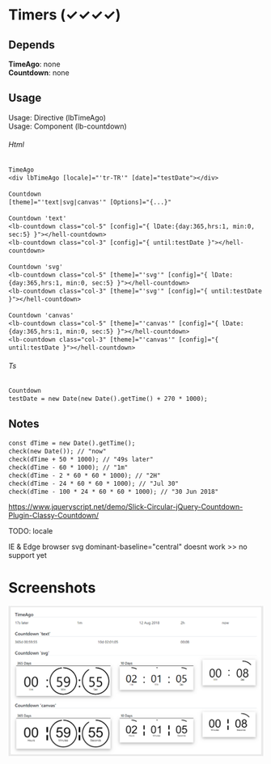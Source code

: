 # Timers (✓✓✓✓)

## Depends 
**TimeAgo**: none  
**Countdown**: none  

## Usage
Usage: Directive (lbTimeAgo)  
Usage: Component (lb-countdown)  

###### Html
```
TimeAgo
<div lbTimeAgo [locale]="'tr-TR'" [date]="testDate"></div>

Countdown 
[theme]="'text|svg|canvas'" [Options]="{...}"

Countdown 'text'
<lb-countdown class="col-5" [config]="{ lDate:{day:365,hrs:1, min:0, sec:5} }"></hell-countdown>
<lb-countdown class="col-3" [config]="{ until:testDate }"></hell-countdown>

Countdown 'svg'
<lb-countdown class="col-5" [theme]="'svg'" [config]="{ lDate:{day:365,hrs:1, min:0, sec:5} }"></hell-countdown>
<lb-countdown class="col-3" [theme]="'svg'" [config]="{ until:testDate }"></hell-countdown>

Countdown 'canvas'
<lb-countdown class="col-5" [theme]="'canvas'" [config]="{ lDate:{day:365,hrs:1, min:0, sec:5} }"></hell-countdown>
<lb-countdown class="col-3" [theme]="'canvas'" [config]="{ until:testDate }"></hell-countdown>
```
###### Ts
```
Countdown
testDate = new Date(new Date().getTime() + 270 * 1000);

```

## Notes
``` 
const dTime = new Date().getTime();
check(new Date()); // "now"
check(dTime + 50 * 1000); // "49s later"
check(dTime - 60 * 1000); // "1m"
check(dTime - 2 * 60 * 60 * 1000); // "2H"
check(dTime - 24 * 60 * 60 * 1000); // "Jul 30"
check(dTime - 100 * 24 * 60 * 60 * 1000); // "30 Jun 2018"
```

https://www.jqueryscript.net/demo/Slick-Circular-jQuery-Countdown-Plugin-Classy-Countdown/

TODO: locale

IE & Edge browser svg  dominant-baseline="central" doesnt work >> no support yet

# Screenshots 
![](Screenshots/Timer.png) 
